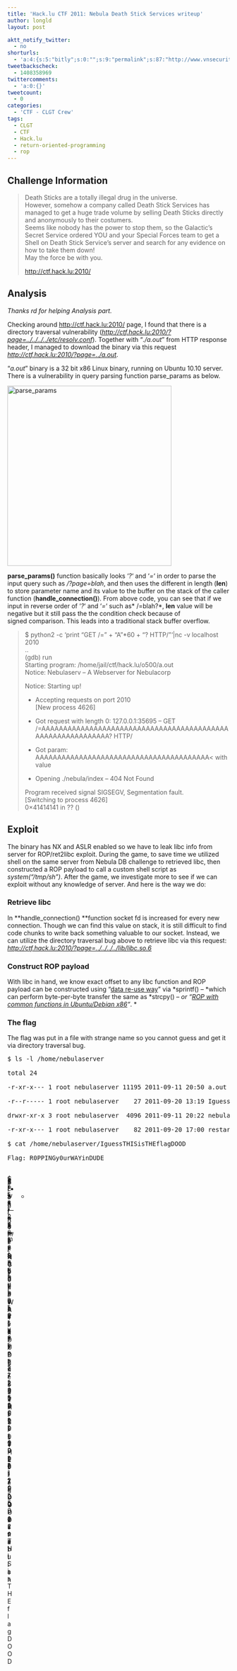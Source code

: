 ```yaml
---
title: 'Hack.lu CTF 2011: Nebula Death Stick Services writeup'
author: longld
layout: post

aktt_notify_twitter:
  - no
shorturls:
  - 'a:4:{s:5:"bitly";s:0:"";s:9:"permalink";s:87:"http://www.vnsecurity.net/2011/10/hack-lu-ctf-2011-nebula-death-stick-services-writeup/";s:7:"tinyurl";s:26:"http://tinyurl.com/64qrz5h";s:4:"isgd";s:19:"http://is.gd/lWicoe";}'
tweetbackscheck:
  - 1408358969
twittercomments:
  - 'a:0:{}'
tweetcount:
  - 0
categories:
  - 'CTF - CLGT Crew'
tags:
  - CLGT
  - CTF
  - Hack.lu
  - return-oriented-programming
  - rop
---
```

## Challenge Information

> Death Sticks are a totally illegal drug in the universe.  
> However, somehow a company called Death Stick Services has managed to get a huge trade volume by selling Death Sticks directly and anonymously to their costumers.  
> Seems like nobody has the power to stop them, so the Galactic&#8217;s Secret Service ordered YOU and your Special Forces team to get a Shell on Death Stick Service&#8217;s server and search for any evidence on how to take them down!  
> May the force be with you.
> 
> http://ctf.hack.lu:2010/

## Analysis

*Thanks rd for helping Analysis part.*

Checking around http://ctf.hack.lu:2010/ page, I found that there is a directory traversal vulnerability (*http://ctf.hack.lu:2010/?page=../../../../etc/resolv.conf*). Together with &#8220;*./a.out*&#8221; from HTTP response header, I managed to download the binary via this request *http://ctf.hack.lu:2010/?page=../a.out*.

&#8220;*a.out*&#8221; binary is a 32 bit x86 Linux binary, running on Ubuntu 10.10 server. There is a vulnerability in query parsing function parse_params as below.

[<img class="aligncenter size-full wp-image-1236" title="parse_params" src="/wp/storage/uploads/2011/10/parse_params.jpg" alt="parse_params" width="372" height="407" />][1]

**parse_params()** function basically looks &#8216;*?*&#8216; and &#8216;*=*&#8216; in order to parse the input query such as */?page=blah*, and then uses the different in length (**len**) to store parameter name and its value to the buffer on the stack of the caller function (**handle_connection()**). From above code, you can see that if we input in reverse order of &#8216;*?*&#8216; and &#8216;*=*&#8216; such as* /=blah?*, **len** value will be negative but it still pass the the condition check because of signed comparison. This leads into a traditional stack buffer overflow.

> $ python2 -c &#8216;print &#8220;GET /=&#8221; + &#8220;A&#8221;*60 + &#8220;? HTTP/&#8221;&#8216;|nc -v localhost 2010  
> ..  
> (gdb) run  
> Starting program: /home/jail/ctf/hack.lu/o500/a.out  
> Notice: Nebulaserv &#8211; A Webserver for Nebulacorp
> 
> Notice: Starting up!
> 
> - Accepting requests on port 2010  
> [New process 4626]  
> - Got request with length 0: 127.0.0.1:35695 &#8211; GET /=AAAAAAAAAAAAAAAAAAAAAAAAAAAAAAAAAAAAAAAAAAAAAAAAAAAAAAAAAAAA? HTTP/
> 
> - Got param: AAAAAAAAAAAAAAAAAAAAAAAAAAAAAAAAAAAAAAAA< with value  
> - Opening ./nebula/index &#8211; 404 Not Found
> 
> Program received signal SIGSEGV, Segmentation fault.  
> [Switching to process 4626]  
> 0&#215;41414141 in ?? ()

## Exploit

The binary has NX and ASLR enabled so we have to leak libc info from server for ROP/ret2libc exploit. During the game, to save time we utilized shell on the same server from Nebula DB challenge to retrieved libc, then constructed a ROP payload to call a custom shell script as *system(&#8220;/tmp/sh&#8221;)*. After the game, we investigate more to see if we can exploit without any knowledge of server. And here is the way we do:

### Retrieve libc

In **handle_connection() **function socket fd is increased for every new connection. Though we can find this value on stack, it is still difficult to find code chunks to write back something valuable to our socket. Instead, we can utilize the directory traversal bug above to retrieve libc via this request: <span style="font-style: italic">http://ctf.hack.lu:2010/?page=../../../../lib/libc.so.6</span>

### Construct ROP payload

With libc in hand, we know exact offset to any libc function and ROP payload can be constructed using &#8220;<a href="http://www.vnsecurity.net/2010/08/ropeme-rop-exploit-made-easy/" target="_self">data re-use way</a>&#8221; via *sprintf() &#8211; *which can perform byte-per-byte transfer the same as *strcpy() &#8211; *or &#8220;<a href="http://auntitled.blogspot.com/2011/09/rop-with-common-functions-in.html" target="_blank">ROP with common functions in Ubuntu/Debian x86</a>&#8220;*. *

### The flag

The flag was put in a file with strange name so you cannot guess and get it via directory traversal bug.

<pre class="brush: plain; title: ; notranslate" title="">$ ls -l /home/nebulaserver

total 24

-r-xr-x--- 1 root nebulaserver 11195 2011-09-11 20:50 a.out

-r--r----- 1 root nebulaserver    27 2011-09-20 13:19 IguessTHISisTHEflagDOOD

drwxr-xr-x 3 root nebulaserver  4096 2011-09-11 20:22 nebula

-r-xr-x--- 1 root nebulaserver    82 2011-09-20 17:00 restart.sh

$ cat /home/nebulaserver/IguessTHISisTHEflagDOOD

Flag: R0PPINGy0urWAYinDUDE

</pre>

<div id="_mcePaste" style="width: 1px;height: 1px">
  $ ls -l /home/nebulaserver
</div>

<div id="_mcePaste" style="width: 1px;height: 1px">
  total 24
</div>

<div id="_mcePaste" style="width: 1px;height: 1px">
  -r-xr-x&#8212; 1 root nebulaserver 11195 2011-09-11 20:50 a.out
</div>

<div id="_mcePaste" style="width: 1px;height: 1px">
  -r&#8211;r&#8212;&#8211; 1 root nebulaserver    27 2011-09-20 13:19 IguessTHISisTHEflagDOOD
</div>

<div id="_mcePaste" style="width: 1px;height: 1px">
  drwxr-xr-x 3 root nebulaserver  4096 2011-09-11 20:22 nebula
</div>

<div id="_mcePaste" style="width: 1px;height: 1px">
  -r-xr-x&#8212; 1 root nebulaserver    82 2011-09-20 17:00 restart.sh
</div>

<div id="_mcePaste" style="width: 1px;height: 1px">
  $ cat /home/nebulaserver/IguessTHISisTHEflagDOOD
</div>

<div id="_mcePaste" style="width: 1px;height: 1px">
  Flag: R0PPINGy0urWAYinDUDE
</div>

<div id="_mcePaste" style="width: 1px;height: 1px">
  $
</div>

* *

 [1]: /wp/storage/uploads/2011/10/parse_params.jpg